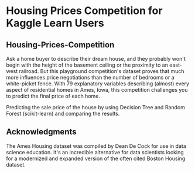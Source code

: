 # Housing Prices Competition for Kaggle Learn Users

## Housing-Prices-Competition
Ask a home buyer to describe their dream house, and they probably won't begin with the height of the basement ceiling or the proximity to an east-west railroad. But this playground competition's dataset proves that much more influences price negotiations than the number of bedrooms or a white-picket fence.  With 79 explanatory variables describing (almost) every aspect of residential homes in Ames, Iowa, this competition challenges you to predict the final price of each home.

Predicting the sale price of the house by using Decision Tree and Random Forest (scikit-learn) and comparing the results.

## Acknowledgments
The Ames Housing dataset was compiled by Dean De Cock for use in data science education. It's an incredible alternative for data scientists looking for a modernized and expanded version of the often cited Boston Housing dataset. 
